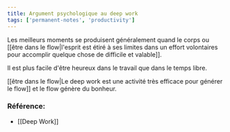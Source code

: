 ```yaml
---
title: Argument psychologique au deep work
tags: ['permanent-notes', 'productivity']
---
```


Les meilleurs moments se produisent généralement quand le corps ou [[être dans le flow|l'esprit est étiré à ses limites dans un effort volontaires pour accomplir quelque chose de difficile et valable]]. 

Il est plus facile d'être heureux dans le travail que dans le temps libre. 

[[être dans le flow|Le deep work est une activité très efficace pour générer le flow]] et le flow génère du bonheur. 

### Référence: 
- [[Deep Work]]